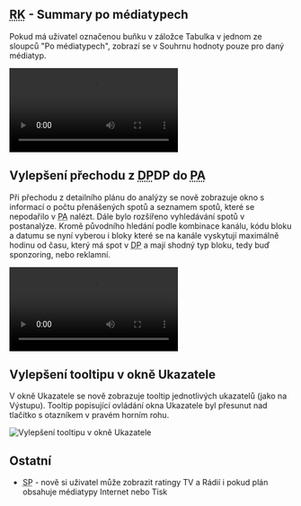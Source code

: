 ﻿---
categories: [fenix]
layout: fenix
---
## <abbr title="Reachové křivky">RK</abbr> - Summary po médiatypech
Pokud má uživatel označenou buňku v záložce Tabulka v jednom ze sloupců "Po médiatypech", zobrazí se v Souhrnu hodnoty pouze pro daný médiatyp.

<video src="{{site.url}}/data/pomediatypech.mp4" type="video/mp4" controls>Summary po médiatypech</video>

## Vylepšení přechodu z <abbr title="Detailní plán">DP</abbr>DP do <abbr title="Postanalýza">PA</abbr>
Při přechodu z detailního plánu do analýzy se nově zobrazuje okno s informací o počtu přenášených spotů a seznamem spotů, které se nepodařilo v <abbr title="Postanalýza">PA</abbr> nalézt. Dále bylo rozšířeno vyhledávání spotů v postanalýze. Kromě původního hledání podle kombinace kanálu, kódu bloku a datumu se nyní vyberou i bloky které se na kanále vyskytují maximálně hodinu od času, který má spot v <abbr title="Detailní plán">DP</abbr> a mají shodný typ bloku, tedy buď sponzoring, nebo reklamní. 

<video src="{{site.url}}/data/dpdopahlaska.mp4" type="video/mp4" controls>Hláška při přechodu do PA</video>

## Vylepšení tooltipu v okně Ukazatele
V okně Ukazatele se nově zobrazuje tooltip jednotlivých ukazatelů (jako na Výstupu). Tooltip popisující ovládání okna Ukazatele byl přesunut nad tlačítko s otazníkem v pravém horním rohu.

![Vylepšení tooltipu v okně Ukazatele]({{site.url}}/data/tooltipvukazatele.gif "Vylepšení tooltipu v okně Ukazatele")

## Ostatní
<ul><li><abbr title="Strategický plán">SP</abbr> - nově si uživatel může zobrazit ratingy TV a Rádií i pokud plán obsahuje médiatypy Internet nebo Tisk</li>
</ul>
